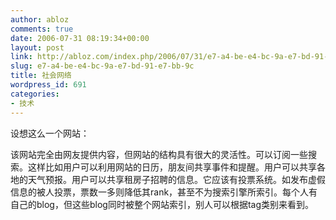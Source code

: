 ```yaml
---
author: abloz
comments: true
date: 2006-07-31 08:19:34+00:00
layout: post
link: http://abloz.com/index.php/2006/07/31/e7-a4-be-e4-bc-9a-e7-bd-91-e7-bb-9c/
slug: e7-a4-be-e4-bc-9a-e7-bd-91-e7-bb-9c
title: 社会网络
wordpress_id: 691
categories:
- 技术
---
```


设想这么一个网站：




该网站完全由网友提供内容，但网站的结构具有很大的灵活性。可以订阅一些搜索。这样比如用户可以利用网站的日历，朋友间共享事件和提醒。用户可以共享各地的天气预报。用户可以共享租房子招聘的信息。它应该有投票系统。如发布虚假信息的被人投票，票数一多则降低其rank，甚至不为搜索引擎所索引。每个人有自己的blog，但这些blog同时被整个网站索引，别人可以根据tag类别来看到。
